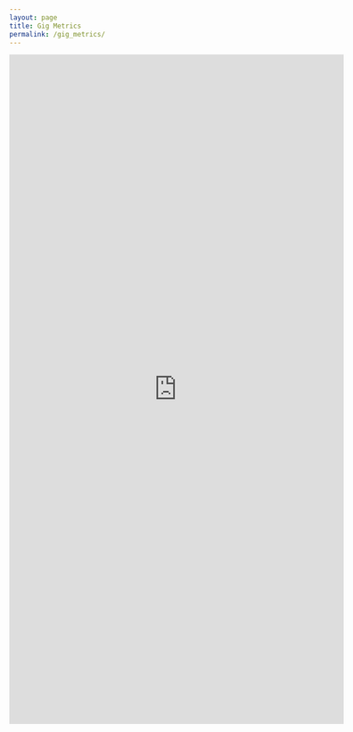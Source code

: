 ```yaml
---
layout: page
title: Gig Metrics
permalink: /gig_metrics/
---
```


<iframe width="600" height="1200" src="https://datastudio.google.com/embed/reporting/f6c47abc-8840-40a8-8398-aa469cd4bb6d/page/pURUC" frameborder="0" style="border:0" allowfullscreen></iframe><footer></footer>

